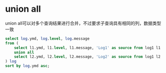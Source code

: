 # union all

union all可以对多个查询结果进行合并，不过要求子查询具有相同的列，数据类型一致

```sql
select log.ymd, log.level, log.message
from (
    select l1.ymd, l1.level, l1.message, 'Log1' as source from log1 l1
	union all
	select l2.ymd, l2.level, l2.message, 'Log2' as source from log1 l2
) log
sort by log.ymd asc;
```

